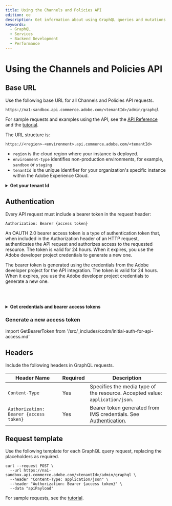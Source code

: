 ```yaml
---
title: Using the Channels and Policies API
edition: ee
description: Get information about using GraphQL queries and mutations to manage channels, policies, and configuration for search and recommendations capabilities.
keywords:
  - GraphQL
  - Services
  - Backend Development
  - Performance
---
```


# Using the Channels and Policies API

## Base URL

Use the following base URL for all Channels and Policies API requests.

`https://na1-sandbox.api.commerce.adobe.com/<tenantId>/admin/graphql`

<InlineAlert variant="info" slots="text"/>

For sample requests and examples using the API, see the [API Reference](api-reference.md) and the [tutorial](ccdm-use-case.md).

The URL structure is:

```https://<region>-<environment>.api.commerce.adobe.com/<tenantId>```

- `region` is the cloud region where your instance is deployed.
- `environment-type` identifies non-production environments, for example, `sandbox` or `staging`
- `tenantId` is the unique identifier for your organization's specific instance within the Adobe Experience Cloud.

&NewLine; <!--Add space between the collapsible section and the previous paragraph-->

<details>
      <summary><b>Get your tenant Id</b></summary>

import GetTenantId from '/src/_includes/ccdm/get-tenant-id.md'

<GetTenantId />

</details>

## Authentication

Every API request must include a bearer token in the request header:

`Authorization: Bearer {access token}`

An OAUTH 2.0 bearer access token is a type of authentication token that, when included in the Authorization header of an HTTP request, authenticates the API request and authorizes access to the requested resource. The token is valid for 24 hours. When it expires, you use the Adobe developer project credentials to generate a new one.

The bearer token is generated using the credentials from the Adobe developer project for the API integration. The token is valid for 24 hours. When it expires, you use the Adobe developer project credentials to generate a new one.

<br></br>

<details>
      <summary><b>Get credentials and bearer access tokens</b></summary>

import IMSAuth from '/src/_includes/ccdm/initial-auth-for-api-access.md'

<IMSAuth />

</details>

### Generate a new access token

import GetBearerToken from '/src/_includes/ccdm/initial-auth-for-api-access.md'

<GetBearerToken />

## Headers

Include the following headers in GraphQL requests.

| Header Name   | Required |Description |
|---------------|----------|------------|
| `Content-Type` | Yes     | Specifies the media type of the resource. Accepted value: `application/json`. |
| `Authorization: Bearer {access token}`     | Yes      | Bearer token generated from IMS credentials. See [Authentication](#authentication).  |

## Request template

Use the following template for each GraphQL query request, replacing the placeholders as required.

```shell
curl --request POST \
  --url https://na1-sandbox.api.commerce.adobe.com/<tenantId>/admin/graphql \
  --header "Content-Type: application/json" \
  --header "Authorization: Bearer {access token}" \
  --data "apiPayload"
```

For sample requests, see the [tutorial](../ccdm-use-case.md).
